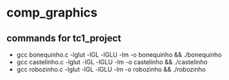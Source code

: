 # comp_graphics
## commands for tc1_project
* gcc bonequinho.c -lglut -lGL -lGLU -lm -o bonequinho && ./bonequinho
* gcc castelinho.c -lglut -lGL -lGLU -lm -o castelinho && ./castelinho
* gcc robozinho.c -lglut -lGL -lGLU -lm -o robozinho && ./robozinho
